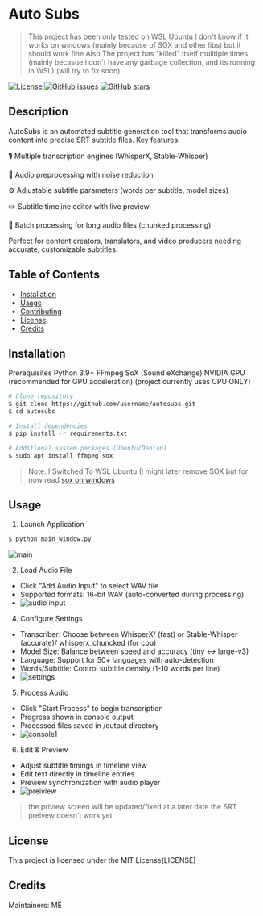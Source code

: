 # Auto Subs
> This project has been only tested on WSL Ubuntu
> I don't know if it works on windows (mainly because of SOX and other libs)
> but it should work fine
> Also The project has "killed" itself mulitiple times (mainly becasue i don't have any garbage collection, and its running in WSL) (will try to fix soon)

[![License](https://img.shields.io/badge/License-MIT-blue.svg)](LICENSE)
[![GitHub issues](https://img.shields.io/github/issues/HasanIhsan/AutoSub)](https://github.com/HasanIhsan/AutoSub/issues)
[![GitHub stars](https://img.shields.io/github/stars/HasanIhsan/AutoSub)](https://github.com/HasanIhsan/AutoSub/stargazers)

## Description

AutoSubs is an automated subtitle generation tool that transforms audio content into precise SRT subtitle files. Key features:

🎙️ Multiple transcription engines (WhisperX, Stable-Whisper)

🔧 Audio preprocessing with noise reduction

⚙️ Adjustable subtitle parameters (words per subtitle, model sizes)

✏️ Subtitle timeline editor with live preview

🚀 Batch processing for long audio files (chunked processing)

Perfect for content creators, translators, and video producers needing accurate, customizable subtitles.

## Table of Contents

- [Installation](#installation)
- [Usage](#usage)
- [Contributing](#contributing)
- [License](#license)
- [Credits](#credits)

## Installation

Prerequisites
Python 3.9+
FFmpeg
SoX (Sound eXchange)
NVIDIA GPU (recommended for GPU acceleration) (project currently uses CPU ONLY)

```bash
# Clone repository
$ git clone https://github.com/username/autosubs.git
$ cd autosubs

# Install dependencies
$ pip install -r requirements.txt

# Additional system packages (Ubuntu/Debian)
$ sudo apt install ffmpeg sox
```
> Note: I Switched To WSL Ubuntu (I might later remove SOX but for now read [sox on windows](https://stackoverflow.com/questions/17667491/how-to-use-sox-in-windows)

## Usage
1. Launch Application

```bash
$ python main_window.py
```
![main](https://github.com/user-attachments/assets/e447fb88-e34e-4873-9ba4-8fb7a4967daa)

2. Load Audio File
- Click "Add Audio Input" to select WAV file
- Supported formats: 16-bit WAV (auto-converted during processing)
- ![audio input](https://github.com/user-attachments/assets/c43b1398-e6e9-4b06-9be2-6b3f2c1d3350)

4. Configure Settings
- Transcriber: Choose between WhisperX/ (fast) or Stable-Whisper (accurate)/ whisperx_chuncked (for cpu)
- Model Size: Balance between speed and accuracy (tiny <-> large-v3)
- Language: Support for 50+ languages with auto-detection
- Words/Subtitle: Control subtitle density (1-10 words per line)
- ![settings](https://github.com/user-attachments/assets/023c490e-0a75-477d-9b43-b3b031cfae68)

5. Process Audio
- Click "Start Process" to begin transcription
- Progress shown in console output
- Processed files saved in /output directory
- ![console1](https://github.com/user-attachments/assets/a8307ea7-6318-4e87-a5a8-c0d069a689c0)

6. Edit & Preview
- Adjust subtitle timings in timeline view
- Edit text directly in timeline entries
- Preview synchronization with audio player
- ![preiview](https://github.com/user-attachments/assets/a6983be6-50e8-4371-bc2e-95238ad08135)
> the priview screen will be updated/fixed at a later date
> the SRT preivew doesn't work yet


## License
This project is licensed under the MIT License(LICENSE) 

## Credits
Maintainers: ME
